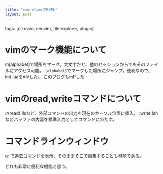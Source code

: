 ```yaml
---
title: "vim-slimeでREPL"
layout: post
---
```

tags: [oil.nvim, neovim, file explorer, plugin]

# vimのマーク機能について
m[alphabet]で場所をマーク。大文字だと、他のセッションからでもそのファイルにアクセス可能。
`[alphabet]`でマークした場所にジャンプ。便利なので、init.luaをmVした。
このブログもmPした

# vimのread,writeコマンドについて
:r(read) !lsなど、外部コマンドの出力を現在のカーソル位置に挿入。
:write !sh などバッファの内容を標準入力としてコマンドにわたす。


# コマンドラインウィンドウ
q: で過去コマンドを表示、そのままそこで編集することも可能である。


どれも非常に便利な機能と思う。
